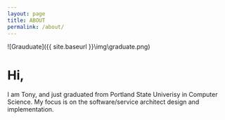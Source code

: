 ```yaml
---
layout: page
title: ABOUT
permalink: /about/
---
```

![Grauduate]({{ site.baseurl }}\img\graduate.png)

# Hi,
I am Tony, and just graduated from Portland State Univerisy in Computer Science.
My focus is on the software/service architect design and implementation.
